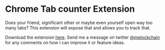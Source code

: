 # Chrome Tab counter Extension
Does your friend, significant other or maybe even yourself open way too many tabs? This extension will expose that and allows you to track that.

Download the extension [here](https://google.com).
Send me a message on twitter [@melockchain](https://twitter.com/melockchain) for any comments on how I can improve it or feature ideas.